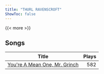 ```yaml
---
title: "THURL RAVENSCROFT"
ShowToc: false
---
```


{{< more >}}

## Songs
Title | Plays 
----- | -----: 
[You're A Mean One, Mr. Grinch](/songs/youre-a-mean-one-mr-grinch) | 582

